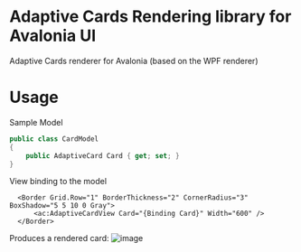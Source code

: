 # Adaptive Cards Rendering library for Avalonia UI
Adaptive Cards renderer for Avalonia (based on the WPF renderer)

# Usage
Sample Model
```c#
public class CardModel
{
    public AdaptiveCard Card { get; set; }
}
```

View binding to the model
```xaml
  <Border Grid.Row="1" BorderThickness="2" CornerRadius="3" BoxShadow="5 5 10 0 Gray">
      <ac:AdaptiveCardView Card="{Binding Card}" Width="600" />
  </Border>
```
Produces a rendered card:
![image](https://github.com/tomlm/AdaptiveCards.Rendering.Avalonia/assets/17789481/0fb78aec-0b8b-4453-9ed4-39a511f6f6f2)
